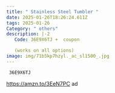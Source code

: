 ```yaml
---
title: " Stainless Steel Tumbler "
date: 2025-01-26T18:26:24.611Z
tags: 2025-01-26
Category: " others"
description: |-2
   Code: 36E9X6TJ +  coupon

   (works on all options) 
image: img/71b5kp7hzyl._ac_sl1500_.jpg
---
```

<!--StartFragment-->

<pre class="language-javascript"><code

class="language-javascript"> 36E9X6TJ </code></pre>



https://amzn.to/3EeN7PC ad

<!--EndFragment-->